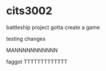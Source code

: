 # cits3002
battleship project 
gotta create a game 

testing changes


MANNNNNNNNNNN


faggot TTTTTTTTTTTTT